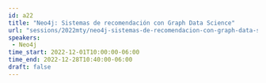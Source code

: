 ```yaml
---
id: a22
title: "Neo4j: Sistemas de recomendación con Graph Data Science"
url: "sessions/2022mty/neo4j-sistemas-de-recomendacion-con-graph-data-science"
speakers:
 - Neo4j
time_start: 2022-12-01T10:00:00-06:00
time_end: 2022-12-28T10:40:00-06:00
draft: false
---
```


